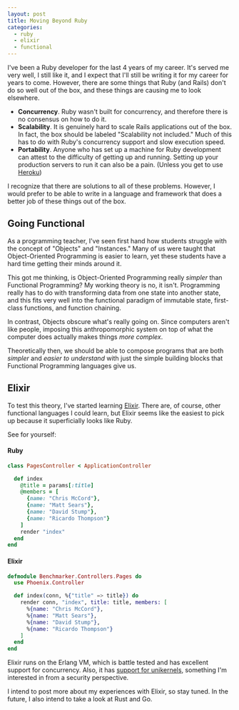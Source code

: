 ```yaml
---
layout: post
title: Moving Beyond Ruby
categories:
  - ruby
  - elixir
  - functional
---
```


I've been a Ruby developer for the last 4 years of my career. It's served me
very well, I still like it, and I expect that I'll still be writing it for my
career for years to come. However, there are some things that Ruby (and Rails)
don't do so well out of the box, and these things are causing me to look
elsewhere.

- **Concurrency**. Ruby wasn't built for concurrency, and therefore there is no
  consensus on how to do it.
- **Scalability**. It is genuinely hard to scale Rails applications out of the
  box. In fact, the box should be labeled "Scalability not included." Much of 
  this has to do with Ruby's concurrency support and slow execution speed.
- **Portability**. Anyone who has set up a machine for Ruby development can
  attest to the difficulty of getting up and running. Setting up your production
  servers to run it can also be a pain. (Unless you get to use [Heroku][heroku])

I recognize that there are solutions to all of these problems. However, I would
prefer to be able to write in a language and framework that does a better job of
these things out of the box.

## Going Functional
As a programming teacher, I've seen first hand how students struggle with the 
concept of "Objects" and "Instances." Many of us were taught that Object-Oriented
Programming is easier to learn, yet these students have a hard time getting their
minds around it.

This got me thinking, is Object-Oriented Programming really _simpler_ than
Functional Programming? My working theory is no, it isn't. Programming 
really has to do with transforming data from one state into another state, and 
this fits very well into the functional paradigm of immutable state, first-class
functions, and function chaining.

In contrast, Objects obscure what's really going on. Since computers 
aren't like people, imposing this anthropomorphic system on top of what the 
computer does actually makes things _more complex_.

Theoretically then, we should be able to compose programs that are both
_simpler_ and _easier to understand_ with just the simple building blocks that
Functional Programming languages give us.

## Elixir
To test this theory, I've started learning [Elixir][elixir]. There are, of 
course, other functional languages I could learn, but Elixir seems like the 
easiest to pick up because it superficially looks like Ruby.

See for yourself:

#### Ruby
```ruby
class PagesController < ApplicationController

  def index
    @title = params[:title]
    @members = [
      {name: "Chris McCord"},
      {name: "Matt Sears"},
      {name: "David Stump"},
      {name: "Ricardo Thompson"}
    ]
    render "index"
  end
end
```

#### Elixir
```elixir
defmodule Benchmarker.Controllers.Pages do
  use Phoenix.Controller

  def index(conn, %{"title" => title}) do
    render conn, "index", title: title, members: [
      %{name: "Chris McCord"},
      %{name: "Matt Sears"},
      %{name: "David Stump"},
      %{name: "Ricardo Thompson"}
    ]
  end
end
````

Elixir runs on the Erlang VM, which is battle tested and has excellent support
for concurrency. Also, it has [support for
unikernels](http://elixir-lang.org/blog/2013/05/02/elixir-on-xen/), something
I'm interested in from a security perspective.

I intend to post more about my experiences with Elixir, so stay tuned.
In the future, I also intend to take a look at Rust and Go.

[elixir]: http://elixir-lang.org
[heroku]: http://heroku.com

